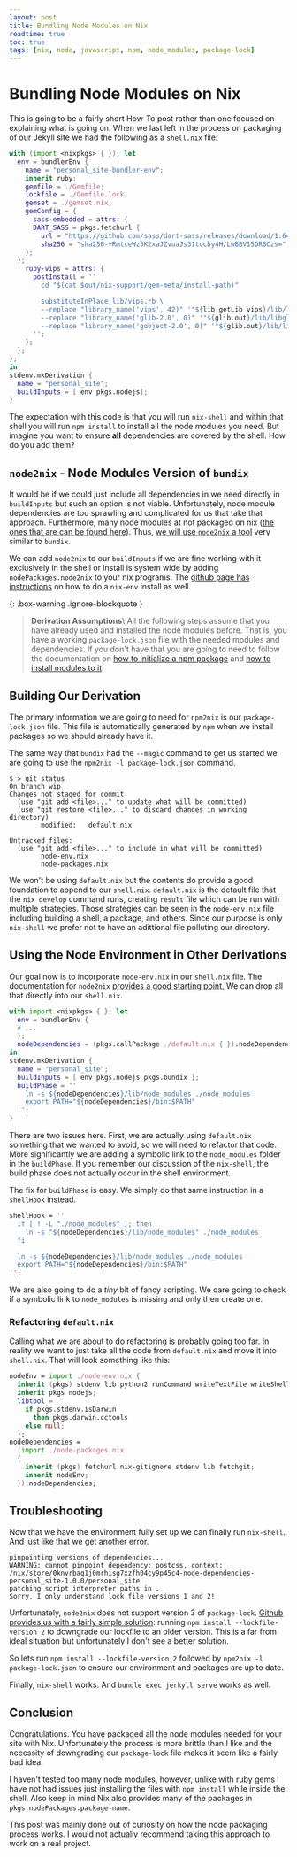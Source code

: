 ```yaml
---
layout: post
title: Bundling Node Modules on Nix
readtime: true
toc: true
tags: [nix, node, javascript, npm, node_modules, package-lock]
---
```


# Bundling Node Modules on Nix

This is going to be a fairly short How-To post rather than one focused on explaining what is going on. When we last left in the process on packaging of our Jekyll site we had the following as a `shell.nix` file:

```nix
with (import <nixpkgs> { }); let
  env = bundlerEnv {
    name = "personal_site-bundler-env";
    inherit ruby;
    gemfile = ./Gemfile;
    lockfile = ./Gemfile.lock;
    gemset = ./gemset.nix;
    gemConfig = {
      sass-embedded = attrs: {
      DART_SASS = pkgs.fetchurl {
        url = "https://github.com/sass/dart-sass/releases/download/1.64.2/dart-sass-1.64.2-linux-x64.tar.gz";
        sha256 = "sha256-+RmtceWz5K2xaJZvuaJs31tocby4H/LwBBV15DRBCzs=";
    };
  };
    ruby-vips = attrs: {
      postInstall = ''
        cd "$(cat $out/nix-support/gem-meta/install-path)"

        substituteInPlace lib/vips.rb \
        --replace "library_name('vips', 42)" '"${lib.getLib vips}/lib/libvips${stdenv.hostPlatform.extensions.sharedLibrary}"' \
        --replace "library_name('glib-2.0', 0)" '"${glib.out}/lib/libglib-2.0${stdenv.hostPlatform.extensions.sharedLibrary}"' \
        --replace "library_name('gobject-2.0', 0)" '"${glib.out}/lib/libgobject-2.0${stdenv.hostPlatform.extensions.sharedLibrary}"'
      '';
    };
  };
};
in
stdenv.mkDerivation {
  name = "personal_site";
  buildInputs = [ env pkgs.nodejs];
}
```

The expectation with this code is that you will run `nix-shell` and within that shell you will run `npm install` to install all the node modules you need. But imagine you want to ensure **all** dependencies are covered by the shell. How do you add them?

## `node2nix` - Node Modules Version of `bundix`

It would be if we could just include all dependencies in we need directly in `buildInputs` but such an option is not viable. Unfortunately, node module dependencies are too sprawling and complicated for us that take that approach. Furthermore, many node modules at not packaged on nix ([the ones that are can be found here](https://search.nixos.org/packages#?channel=23.05&from=0&size=50&sort=relevance&type=packages&query=nodePackages)). Thus, [we will use `node2nix` a tool](https://github.com/svanderburg/node2nix) very similar to `bundix`.

We can add `node2nix` to our `buildInputs` if we are fine working with it exclusively in the shell or install is system wide by adding `nodePackages.node2nix` to your nix programs. The [github page has instructions](https://github.com/svanderburg/node2nix#installation) on how to do a `nix-env` install as well.

{: .box-warning .ignore-blockquote }

<!-- prettier-ignore -->
>**Derivation Assumptions**\\
> All the following steps assume that you have already used and installed the node modules before. That is, you have a working `package-lock.json` file with the needed modules and dependencies. If you don't have that you are going to need to follow the documentation on [how to initialize a npm package](https://docs.npmjs.com/cli/v9/commands/npm-init) and [how to install modules to it](https://docs.npmjs.com/cli/v9/commands/npm-install).

## Building Our Derivation

The primary information we are going to need for `npm2nix` is our `package-lock.json` file. This file is automatically generated by `npm` when we install packages so we should already have it.

The same way that `bundix` had the `--magic` command to get us started we are going to use the `npm2nix -l package-lock.json` command.

```console
$ > git status
On branch wip
Changes not staged for commit:
  (use "git add <file>..." to update what will be committed)
  (use "git restore <file>..." to discard changes in working directory)
        modified:   default.nix

Untracked files:
  (use "git add <file>..." to include in what will be committed)
        node-env.nix
        node-packages.nix
```

We won't be using `default.nix` but the contents do provide a good foundation to append to our `shell.nix`. `default.nix` is the default file that the `nix develop` command runs, creating `result` file which can be run with multiple strategies. Those strategies can be seen in the `node-env.nix` file including building a shell, a package, and others. Since our purpose is only `nix-shell` we prefer not to have an adittional file polluting our directory.

## Using the Node Environment in Other Derivations

Our goal now is to incorporate `node-env.nix` in our `shell.nix` file. The documentation for `node2nix` [provides a good starting point.](https://github.com/svanderburg/node2nix#using-the-nodejs-environment-in-other-nix-derivations) We can drop all that directly into our `shell.nix`.

```nix
with import <nixpkgs> { }; let
  env = bundlerEnv {
  # ...
  };
  nodeDependencies = (pkgs.callPackage ./default.nix { }).nodeDependencies;
in
stdenv.mkDerivation {
  name = "personal_site";
  buildInputs = [ env pkgs.nodejs pkgs.bundix ];
  buildPhase = ''
    ln -s ${nodeDependencies}/lib/node_modules ./node_modules
    export PATH="${nodeDependencies}/bin:$PATH"
  '';
}
```

There are two issues here. First, we are actually using `default.nix` something that we wanted to avoid, so we will need to refactor that code. More significantly we are adding a symbolic link to the `node_modules` folder in the `buildPhase`. If you remember our discussion of the `nix-shell`, the build phase does not actually occur in the shell environment.

The fix for `buildPhase` is easy. We simply do that same instruction in a `shellHook` instead.

```nix
shellHook = ''
  if [ ! -L "./node_modules" ]; then
    ln -s "${nodeDependencies}/lib/node_modules" ./node_modules
  fi

  ln -s ${nodeDependencies}/lib/node_modules ./node_modules
  export PATH="${nodeDependencies}/bin:$PATH"
'';
```

We are also going to do a _tiny_ bit of fancy scripting. We care going to check if a symbolic link to `node_modules` is missing and only then create one.

### Refactoring `default.nix`

Calling what we are about to do refactoring is probably going too far. In reality we want to just take all the code from `default.nix` and move it into `shell.nix`. That will look something like this:

```nix
nodeEnv = import ./node-env.nix {
  inherit (pkgs) stdenv lib python2 runCommand writeTextFile writeShellScript;
  inherit pkgs nodejs;
  libtool =
    if pkgs.stdenv.isDarwin
      then pkgs.darwin.cctools
    else null;
  };
nodeDependencies =
  (import ./node-packages.nix
  {
    inherit (pkgs) fetchurl nix-gitignore stdenv lib fetchgit;
    inherit nodeEnv;
  }).nodeDependencies;
```

## Troubleshooting

Now that we have the environment fully set up we can finally run `nix-shell`. And just like that we get another error.

```console
pinpointing versions of dependencies...
WARNING: cannot pinpoint dependency: postcss, context: /nix/store/0knvrbaq1j0mrhisg7xzfh04cy9p45c4-node-dependencies-personal_site-1.0.0/personal_site
patching script interpreter paths in .
Sorry, I only understand lock file versions 1 and 2!
```

Unfortunately, `node2nix` does not support version 3 of `package-lock`. [Github provides us with a fairly simple solution](https://github.com/svanderburg/node2nix/issues/312): running `npm install --lockfile-version 2` to downgrade our lockfile to an older version. This is a far from ideal situation but unfortunately I don't see a better solution.

So lets run `npm install --lockfile-version 2` followed by `npm2nix -l package-lock.json` to ensure our environment and packages are up to date.

Finally, `nix-shell` works. And `bundle exec jerkyll serve` works as well.

## Conclusion

Congratulations. You have packaged all the node modules needed for your site with Nix. Unfortunately the process is more brittle than I like and the necessity of downgrading our `package-lock` file makes it seem like a fairly bad idea.

I haven't tested too many node modules, however, unlike with ruby gems I have not had issues just installing the files with `npm install` while inside the shell. Also keep in mind Nix also provides many of the packages in `pkgs.nodePackages.package-name`.

This post was mainly done out of curiosity on how the node packaging process works. I would not actually recommend taking this approach to work on a real project.
